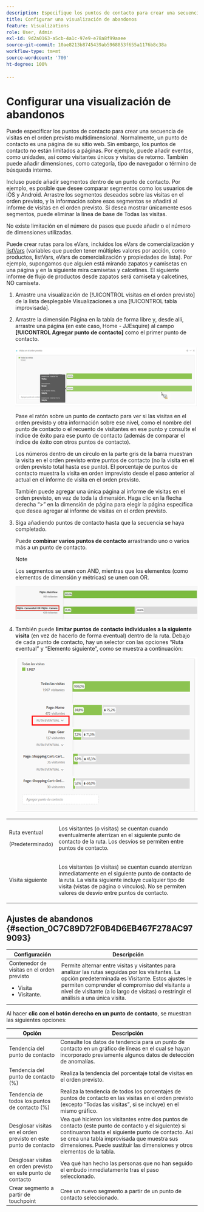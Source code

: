```yaml
---
description: Especifique los puntos de contacto para crear una secuencia de visitas en el orden previsto multidimensional.
title: Configurar una visualización de abandonos
feature: Visualizations
role: User, Admin
exl-id: 9d2a0163-a5cb-4a1c-97e9-e78a8f99aaee
source-git-commit: 10ae8213b8745439ab5968853f655a1176b8c38a
workflow-type: tm+mt
source-wordcount: '700'
ht-degree: 100%

---
```


# Configurar una visualización de abandonos

Puede especificar los puntos de contacto para crear una secuencia de visitas en el orden previsto multidimensional. Normalmente, un punto de contacto es una página de su sitio web. Sin embargo, los puntos de contacto no están limitados a páginas. Por ejemplo, puede añadir eventos, como unidades, así como visitantes únicos y visitas de retorno. También puede añadir dimensiones, como categoría, tipo de navegador o término de búsqueda interno.

Incluso puede añadir segmentos dentro de un punto de contacto. Por ejemplo, es posible que desee comparar segmentos como los usuarios de iOS y Android. Arrastre los segmentos deseados sobre las visitas en el orden previsto, y la información sobre esos segmentos se añadirá al informe de visitas en el orden previsto. Si desea mostrar únicamente esos segmentos, puede eliminar la línea de base de Todas las visitas.

No existe limitación en el número de pasos que puede añadir o el número de dimensiones utilizadas.

Puede crear rutas para los eVars, incluidos los eVars de comercialización y [listVars](https://experienceleague.adobe.com/docs/analytics/implementation/vars/page-vars/page-variables.html?lang=es) (variables que pueden tener múltiples valores por acción, como productos, listVars, eVars de comercialización y propiedades de lista). Por ejemplo, supongamos que alguien está mirando zapatos y camisetas en una página y en la siguiente mira camisetas y calcetines. El siguiente informe de flujo de productos desde zapatos será camiseta y calcetines, NO camiseta.

1. Arrastre una visualización de [!UICONTROL visitas en el orden previsto] de la lista desplegable Visualizaciones a una [!UICONTROL tabla improvisada].

1. Arrastre la dimensión Página en la tabla de forma libre y, desde allí, arrastre una página (en este caso, Home - JJEsquire) al campo **[!UICONTROL Agregar punto de contacto]** como el primer punto de contacto.

   ![](assets/fallout1.png)

   Pase el ratón sobre un punto de contacto para ver si las visitas en el orden previsto y otra información sobre ese nivel, como el nombre del punto de contacto o el recuento de visitantes en ese punto y consulte el índice de éxito para ese punto de contacto (además de comparar el índice de éxito con otros puntos de contacto).

   Los números dentro de un círculo en la parte gris de la barra muestran la visita en el orden previsto entre puntos de contacto (no la visita en el orden previsto total hasta ese punto). El porcentaje de puntos de contacto muestra la visita en orden imprevisto desde el paso anterior al actual en el informe de visita en el orden previsto.

   También puede agregar una única página al informe de visitas en el orden previsto, en vez de toda la dimensión. Haga clic en la flecha derecha “>” en la dimensión de página para elegir la página específica que desea agregar al informe de visitas en el orden previsto.

1. Siga añadiendo puntos de contacto hasta que la secuencia se haya completado.

   Puede **combinar varios puntos de contacto** arrastrando uno o varios más a un punto de contacto.

   >[!NOTE]
   >
   >Los segmentos se unen con AND, mientras que los elementos (como elementos de dimensión y métricas) se unen con OR.

   ![](assets/multiple_obj_touchpoint.png)

1. También puede **limitar puntos de contacto individuales a la siguiente visita** (en vez de hacerlo de forma eventual) dentro de la ruta. Debajo de cada punto de contacto, hay un selector con las opciones “Ruta eventual” y “Elemento siguiente”, como se muestra a continuación:

   ![](assets/next-hit-eventually.png)

<table id="table_A91D99D9364B41929CC5A5BC907E8985"> 
 <tbody> 
  <tr> 
   <td colname="col1"> <p>Ruta eventual </p> <p>(Predeterminado) </p> </td> 
   <td colname="col2"> <p>Los visitantes (o visitas) se cuentan cuando eventualmente aterrizan en el siguiente punto de contacto de la ruta. Los desvíos se permiten entre puntos de contacto. </p> </td> 
  </tr> 
  <tr> 
   <td colname="col1"> <p>Visita siguiente </p> </td> 
   <td colname="col2"> <p>Los visitantes (o visitas) se cuentan cuando aterrizan inmediatamente en el siguiente punto de contacto de la ruta. La visita siguiente incluye cualquier tipo de visita (vistas de página o vínculos). No se permiten valores de desvío entre puntos de contacto. </p> </td> 
  </tr> 
 </tbody> 
</table>

## Ajustes de abandonos {#section_0C7C89D72F0B4D6EB467F278AC979093}

| Configuración | Descripción |
|--- |--- |
| Contenedor de visitas en el orden previsto <ul><li>Visita</li><li>Visitante.</li></ul> | Permite alternar entre visitas y visitantes para analizar las rutas seguidas por los visitantes. La opción predeterminada es Visitante.  Estos ajustes le permiten comprender el compromiso del visitante a nivel de visitante (a lo largo de visitas) o restringir el análisis a una única visita. |

Al hacer **clic con el botón derecho en un punto de contacto**, se muestran las siguientes opciones:

| Opción | Descripción |
|--- |--- |
| Tendencia del punto de contacto | Consulte los datos de tendencia para un punto de contacto en un gráfico de líneas en el cual se hayan incorporado previamente algunos datos de detección de anomalías. |
| Tendencia del punto de contacto (%) | Realiza la tendencia del porcentaje total de visitas en el orden previsto. |
| Tendencia de todos los puntos de contacto (%) | Realiza la tendencia de todos los porcentajes de puntos de contacto en las visitas en el orden previsto (excepto “Todas las visitas”, si se incluye) en el mismo gráfico. |
| Desglosar visitas en el orden previsto en este punto de contacto | Vea qué hicieron los visitantes entre dos puntos de contacto (este punto de contacto y el siguiente) si continuaron hasta el siguiente punto de contacto. Así se crea una tabla improvisada que muestra sus dimensiones. Puede sustituir las dimensiones y otros elementos de la tabla. |
| Desglosar visitas en orden previsto en este punto de contacto | Vea qué han hecho las personas que no han seguido el embudo inmediatamente tras el paso seleccionado. |
| Crear segmento a partir de touchpoint | Cree un nuevo segmento a partir de un punto de contacto seleccionado. |
